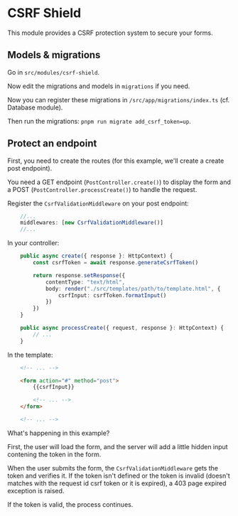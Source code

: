 # CSRF Shield

This module provides a CSRF protection system to secure your forms.

## Models & migrations
Go in `src/modules/csrf-shield`.

Now edit the migrations and models in `migrations` if you need.

Now you can register these migrations in `/src/app/migrations/index.ts` (cf. Database module).

Then run the migrations: `pnpm run migrate add_csrf_token=up`.

## Protect an endpoint

First, you need to create the routes (for this example, we'll create a create post endpoint).

You need a GET endpoint (`PostController.create()`) to display the form and a POST (`PostController.processCreate()`) to handle the request.

Register the `CsrfValidationMiddleware` on your post endpoint:
```ts
    //...
    middlewares: [new CsrfValidationMiddleware()]
    //...
```

In your controller:
```ts
    public async create({ response }: HttpContext) {
        const csrfToken = await response.generateCsrfToken()

        return response.setResponse({
            contentType: "text/html",
            body: render("./src/templates/path/to/template.html", {
                csrfInput: csrfToken.formatInput()
            })
        })
    }

    public async processCreate({ request, response }: HttpContext) {
        // ...
    }
```

In the template:
```html
    <!-- ... -->

    <form action="#" method="post">
        {{csrfInput}}

        <!-- ... -->
    </form>

    <!-- ... -->
```

What's happening in this example?

First, the user will load the form, and the server will add a little hidden input contening the token in the form.

When the user submits the form, the `CsrfValidationMiddleware` gets the token and verifies it. If the token isn't defined or the token is invalid (doesn't matches with the request id csrf token or it is expired), a 403 page expired exception is raised.

If the token is valid, the process continues.
